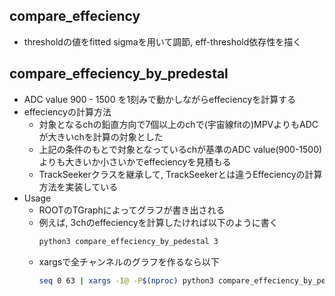 ## compare_effeciency
- thresholdの値をfitted sigmaを用いて調節, eff-threshold依存性を描く

## compare_effeciency_by_predestal
- ADC value 900 - 1500 を1刻みで動かしながらeffeciencyを計算する
- effeciencyの計算方法
    - 対象となるchの鉛直方向で7個以上のchで(宇宙線fitの)MPVよりもADCが大きいchを計算の対象とした
    - 上記の条件のもとで対象となっているchが基準のADC value(900-1500)よりも大きいか小さいかでeffeciencyを見積もる
    - TrackSeekerクラスを継承して, TrackSeekerとは違うEffeciencyの計算方法を実装している
- Usage
    - ROOTのTGraphによってグラフが書き出される
    - 例えば, 3chのeffeciencyを計算したければ以下のように書く
        ```bash
        python3 compare_effeciency_by_pedestal 3
        ```
    - xargsで全チャンネルのグラフを作るなら以下
        ```bash
        seq 0 63 | xargs -I@ -P$(nproc) python3 compare_effeciency_by_pedestal @
        ```